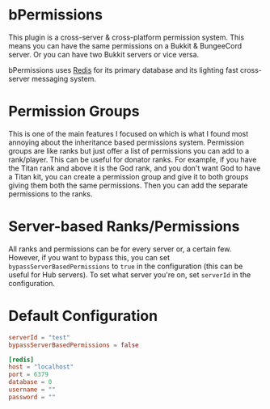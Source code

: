 # bPermissions

This plugin is a cross-server & cross-platform permission system. This means you can have the same permissions on a
Bukkit & BungeeCord server. Or you can have two Bukkit servers or vice versa.

bPermissions uses [Redis](https://redis.io/) for its primary database and its lighting fast cross-server messaging
system.

# Permission Groups

This is one of the main features I focused on which is what I found most annoying about the inheritance based
permissions system. Permission groups are like ranks but just offer a list of permissions you can add to a rank/player.
This can be useful for donator ranks. For example, if you have the Titan rank and above it is the God rank, and you
don't want God to have a Titan kit, you can create a permission group and give it to both groups giving them both the
same permissions. Then you can add the separate permissions to the ranks.

# Server-based Ranks/Permissions

All ranks and permissions can be for every server or, a certain few. However, if you want to bypass this, you can
set `bypassServerBasedPermissions` to `true` in the configuration (this can be useful for Hub servers). To set what
server you're on, set `serverId` in the configuration.

# Default Configuration

```toml
serverId = "test"
bypassServerBasedPermissions = false

[redis]
host = "localhost"
port = 6379
database = 0
username = ""
password = ""
```